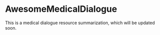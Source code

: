 # AwesomeMedicalDialogue
This is a medical dialogue resource summarization, which will be updated soon.
